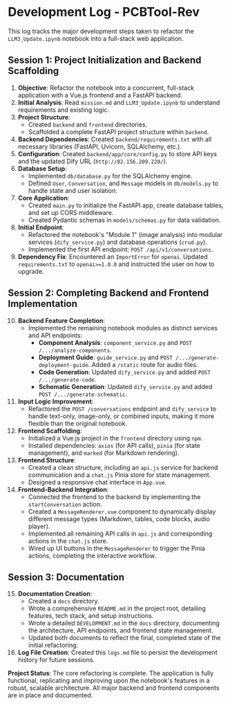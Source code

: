 # Development Log - PCBTool-Rev

This log tracks the major development steps taken to refactor the `LLM3_Update.ipynb` notebook into a full-stack web application.

## Session 1: Project Initialization and Backend Scaffolding

1.  **Objective**: Refactor the notebook into a concurrent, full-stack application with a Vue.js frontend and a FastAPI backend.
2.  **Initial Analysis**: Read `mission.md` and `LLM3_Update.ipynb` to understand requirements and existing logic.
3.  **Project Structure**:
    - Created `backend` and `frontend` directories.
    - Scaffolded a complete FastAPI project structure within `backend`.
4.  **Backend Dependencies**: Created `backend/requirements.txt` with all necessary libraries (FastAPI, Uvicorn, SQLAlchemy, etc.).
5.  **Configuration**: Created `backend/app/core/config.py` to store API keys and the updated Dify URL (`http://82.156.209.220/`).
6.  **Database Setup**:
    - Implemented `db/database.py` for the SQLAlchemy engine.
    - Defined `User`, `Conversation`, and `Message` models in `db/models.py` to handle state and user isolation.
7.  **Core Application**:
    - Created `main.py` to initialize the FastAPI app, create database tables, and set up CORS middleware.
    - Created Pydantic schemas in `models/schemas.py` for data validation.
8.  **Initial Endpoint**:
    - Refactored the notebook's "Module 1" (image analysis) into modular services (`dify_service.py`) and database operations (`crud.py`).
    - Implemented the first API endpoint: `POST /api/v1/conversations`.
9.  **Dependency Fix**: Encountered an `ImportError` for `openai`. Updated `requirements.txt` to `openai>=1.0.0` and instructed the user on how to upgrade.

## Session 2: Completing Backend and Frontend Implementation

10. **Backend Feature Completion**:
    - Implemented the remaining notebook modules as distinct services and API endpoints:
      - **Component Analysis**: `component_service.py` and `POST /.../analyze-components`.
      - **Deployment Guide**: `guide_service.py` and `POST /.../generate-deployment-guide`. Added a `/static` route for audio files.
      - **Code Generation**: Updated `dify_service.py` and added `POST /.../generate-code`.
      - **Schematic Generation**: Updated `dify_service.py` and added `POST /.../generate-schematic`.
11. **Input Logic Improvement**:
    - Refactored the `POST /conversations` endpoint and `dify_service` to handle text-only, image-only, or combined inputs, making it more flexible than the original notebook.
12. **Frontend Scaffolding**:
    - Initialized a Vue.js project in the `frontend` directory using `npm`.
    - Installed dependencies: `axios` (for API calls), `pinia` (for state management), and `marked` (for Markdown rendering).
13. **Frontend Structure**:
    - Created a clean structure, including an `api.js` service for backend communication and a `chat.js` Pinia store for state management.
    - Designed a responsive chat interface in `App.vue`.
14. **Frontend-Backend Integration**:
    - Connected the frontend to the backend by implementing the `startConversation` action.
    - Created a `MessageRenderer.vue` component to dynamically display different message types (Markdown, tables, code blocks, audio player).
    - Implemented all remaining API calls in `api.js` and corresponding actions in the `chat.js` store.
    - Wired up UI buttons in the `MessageRenderer` to trigger the Pinia actions, completing the interactive workflow.

## Session 3: Documentation

15. **Documentation Creation**:
    - Created a `docs` directory.
    - Wrote a comprehensive `README.md` in the project root, detailing features, tech stack, and setup instructions.
    - Wrote a detailed `DEVELOPMENT.md` in the `docs` directory, documenting the architecture, API endpoints, and frontend state management.
    - Updated both documents to reflect the final, completed state of the initial refactoring.
16. **Log File Creation**: Created this `logs.md` file to persist the development history for future sessions.

**Project Status**: The core refactoring is complete. The application is fully functional, replicating and improving upon the notebook's features in a robust, scalable architecture. All major backend and frontend components are in place and documented.
